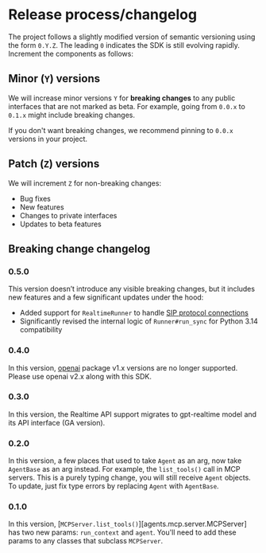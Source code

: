 # Release process/changelog

The project follows a slightly modified version of semantic versioning using the form `0.Y.Z`. The leading `0` indicates the SDK is still evolving rapidly. Increment the components as follows:

## Minor (`Y`) versions

We will increase minor versions `Y` for **breaking changes** to any public interfaces that are not marked as beta. For example, going from `0.0.x` to `0.1.x` might include breaking changes.

If you don't want breaking changes, we recommend pinning to `0.0.x` versions in your project.

## Patch (`Z`) versions

We will increment `Z` for non-breaking changes:

-   Bug fixes
-   New features
-   Changes to private interfaces
-   Updates to beta features

## Breaking change changelog

### 0.5.0

This version doesn’t introduce any visible breaking changes, but it includes new features and a few significant updates under the hood:

- Added support for `RealtimeRunner` to handle [SIP protocol connections](https://platform.openai.com/docs/guides/realtime-sip)
- Significantly revised the internal logic of `Runner#run_sync` for Python 3.14 compatibility

### 0.4.0

In this version, [openai](https://pypi.org/project/openai/) package v1.x versions are no longer supported. Please use openai v2.x along with this SDK.

### 0.3.0

In this version, the Realtime API support migrates to gpt-realtime model and its API interface (GA version).

### 0.2.0

In this version, a few places that used to take `Agent` as an arg, now take `AgentBase` as an arg instead. For example, the `list_tools()` call in MCP servers. This is a purely typing change, you will still receive `Agent` objects. To update, just fix type errors by replacing `Agent` with `AgentBase`.

### 0.1.0

In this version, [`MCPServer.list_tools()`][agents.mcp.server.MCPServer] has two new params: `run_context` and `agent`. You'll need to add these params to any classes that subclass `MCPServer`.
